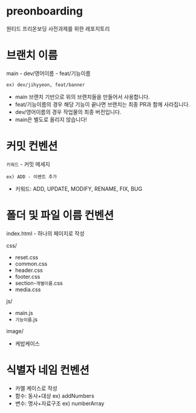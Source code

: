 # preonboarding
원티드 프리온보딩 사전과제를 위한 레포지토리

# 브랜치 이름
main - dev/영어이름 - feat/기능이름

    ex) dev/jihyyeon, feat/banner
- main 브랜치 기반으로 위의 브랜치들을 만들어서 사용합니다.
- feat/기능이름의 경우 해당 기능이 끝나면 브랜치는 최종 PR과 함께 사라집니다.
- dev/영어이름의 경우 작업물의 최종 버전입니다.
- main은 별도로 올리지 않습니다!

# 커밋 컨벤션
`키워드` - 커밋 메세지

    ex) ADD - 이벤트 추가

- 키워드: ADD, UPDATE, MODIFY, RENAME, FIX, BUG

# 폴더 및 파일 이름 컨벤션
index.html - 하나의 페이지로 작성

css/
-  reset.css
-  common.css
-  header.css
-  footer.css
-  section-`개별이름`.css
-  media.css
  
js/
- main.js
- `기능이름`.js

image/
- 케밥케이스

# 식별자 네임 컨벤션
- 카멜 케이스로 작성
- 함수: 동사+대상 ex) addNumbers
- 변수: 명사+자료구조 ex) numberArray
